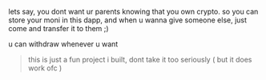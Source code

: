 lets say, you dont want ur parents knowing that you own crypto.
so you can store your moni in this dapp, and when u wanna give someone else, just come and transfer it to them ;)

u can withdraw whenever u want

> this is just a fun project i built, dont take it too seriously ( but it does work ofc )
